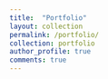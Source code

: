 ```yaml
---
title:  "Portfolio"
layout: collection
permalink: /portfolio/
collection: portfolio
author_profile: true
comments: true
---
```

